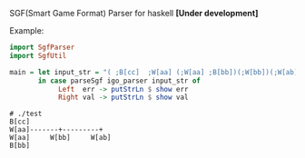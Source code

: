 SGF(Smart Game Format) Parser for haskell  **[Under development]**

Example:

```hs:test.hs
import SgfParser
import SgfUtil

main = let input_str = "( ;B[cc]  ;W[aa] (;W[aa] ;B[bb])(;W[bb])(;W[ab])))"
       in case parseSgf igo_parser input_str of
            Left  err -> putStrLn $ show err
            Right val -> putStrLn $ show val
```

```
# ./test
B[cc]
W[aa]-------+---------+
W[aa]     W[bb]     W[ab]
B[bb]
```


